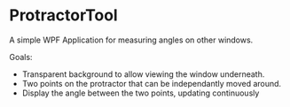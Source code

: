 # ProtractorTool

A simple WPF Application for measuring angles on other windows.

Goals:
- Transparent background to allow viewing the window underneath.
- Two points on the protractor that can be independantly moved around.
- Display the angle between the two points, updating continuously